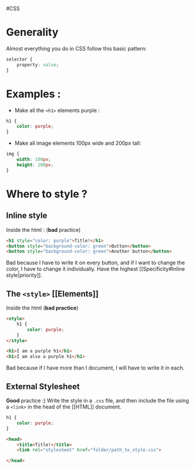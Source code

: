 #CSS 

# Generality
Almost everything you do in CSS follow this basic pattern:
```CSS
selector {
	property: value;
}
```

# Examples :
- Make all the `<h1>` elements purple :
```CSS
h1 {
	color: purple;
}
```

- Make all image elements 100px wide and 200px tall:
```CSS
img {
	width: 100px;
	height: 200px;
}
```

# Where to style ?
## Inline style
Inside the html : (**bad** practice) 
```html
<h1 style="color: purple">Title!</h1>
<button style="background-color: green">Button</button>
<button style="background-color: green">Another button</button>

```
Bad because I have to write it on every button, and if I want to change the color, I have to change it individually. 
Have the highest [[Specificity#Inline style|priority]].  

## The `<style>` [[Elements]]
Inside the html (**bad practice**)
```html
<style>
	h1 {
		color: purple;
	}
</style>

<h1>I am a purple h1</h1>
<h1>I am also a purple h1</h1>
```
Bad because if I have more than I document, I will have to write it in each. 

## External Stylesheet
**Good** practice :)
Write the style in a `.css` file, and then include the file using a `<link>` in the head of the [[HTML]] document.
```css:path_to_style.css
h1 {
	color: purple;
}
```
```html
<head>
    <title>Title!</title>
    <link rel="stylesheet" href="folder/path_to_style.css">

</head>

```

